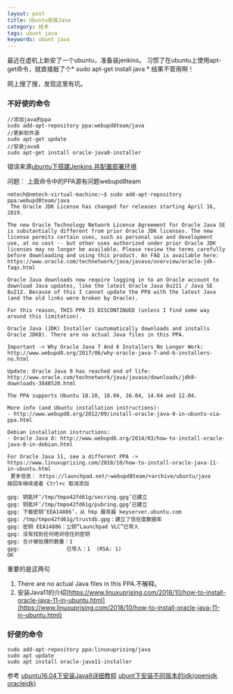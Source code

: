 ```yaml
---
layout: post
title: Ubuntu安装Java
category: 技术
tags: ubunt java
keywords: ubunt java
---
```


最近在虚机上新安了一个ubuntu，准备装jenkins。
习惯了在ubuntu上使用apt-get命令，就直接敲了个* sudo apt-get install java * 结果不管用啊！

网上搜了搜，发现这里有坑。

### 不好使的命令

```
//添加java的ppa
sudo add-apt-repository ppa:webupd8team/java
//更新软件源
sudo apt-get update
//安装java8
sudo apt-get install oracle-java8-installer
```
错误来源[ubuntu下搭建Jenkins 并配置部署环境](https://www.cnblogs.com/shuoer/p/9471839.html)

问题：
上面命令中的PPA源有问题webupd8team
```
nmtech@nmtech-virtual-machine:~$ sudo add-apt-repository ppa:webupd8team/java
 The Oracle JDK License has changed for releases starting April 16, 2019.

The new Oracle Technology Network License Agreement for Oracle Java SE is substantially different from prior Oracle JDK licenses. The new license permits certain uses, such as personal use and development use, at no cost -- but other uses authorized under prior Oracle JDK licenses may no longer be available. Please review the terms carefully before downloading and using this product. An FAQ is available here: https://www.oracle.com/technetwork/java/javase/overview/oracle-jdk-faqs.html

Oracle Java downloads now require logging in to an Oracle account to download Java updates, like the latest Oracle Java 8u211 / Java SE 8u212. Because of this I cannot update the PPA with the latest Java (and the old links were broken by Oracle).

For this reason, THIS PPA IS DISCONTINUED (unless I find some way around this limitation).

Oracle Java (JDK) Installer (automatically downloads and installs Oracle JDK8). There are no actual Java files in this PPA.

Important -> Why Oracle Java 7 And 6 Installers No Longer Work: http://www.webupd8.org/2017/06/why-oracle-java-7-and-6-installers-no.html

Update: Oracle Java 9 has reached end of life: http://www.oracle.com/technetwork/java/javase/downloads/jdk9-downloads-3848520.html

The PPA supports Ubuntu 18.10, 18.04, 16.04, 14.04 and 12.04.

More info (and Ubuntu installation instructions):
- http://www.webupd8.org/2012/09/install-oracle-java-8-in-ubuntu-via-ppa.html

Debian installation instructions:
- Oracle Java 8: http://www.webupd8.org/2014/03/how-to-install-oracle-java-8-in-debian.html

For Oracle Java 11, see a different PPA -> https://www.linuxuprising.com/2018/10/how-to-install-oracle-java-11-in-ubuntu.html
 更多信息： https://launchpad.net/~webupd8team/+archive/ubuntu/java
按回车继续或者 Ctrl+c 取消添加

gpg: 钥匙环‘/tmp/tmpo42fd61g/secring.gpg’已建立
gpg: 钥匙环‘/tmp/tmpo42fd61g/pubring.gpg’已建立
gpg: 下载密钥‘EEA14886’，从 hkp 服务器 keyserver.ubuntu.com
gpg: /tmp/tmpo42fd61g/trustdb.gpg：建立了信任度数据库
gpg: 密钥 EEA14886：公钥“Launchpad VLC”已导入
gpg: 没有找到任何绝对信任的密钥
gpg: 合计被处理的数量：1
gpg:               已导入：1  (RSA: 1)
OK

```
重要的是这两句
1. There are no actual Java files in this PPA.不解释。
2. 安装Java11的介绍[https://www.linuxuprising.com/2018/10/how-to-install-oracle-java-11-in-ubuntu.html](https://www.linuxuprising.com/2018/10/how-to-install-oracle-java-11-in-ubuntu.html)




### 好使的命令

```
sudo add-apt-repository ppa:linuxuprising/java
sudo apt update
sudo apt install oracle-java11-installer
```


参考 
[ubuntu16.04下安装Java8详细教程](https://blog.csdn.net/mucaoyx/article/details/82949450)
[ubunt下安装不同版本的jdk(openjdk  oraclejdk)](https://www.cnblogs.com/guxiaobei/p/8556586.html)

